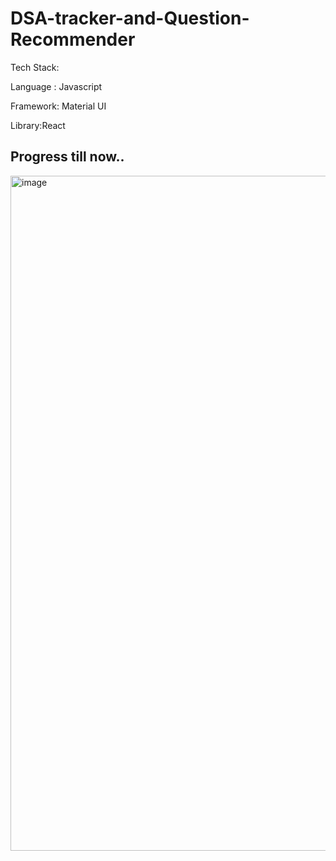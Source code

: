 ﻿# DSA-tracker-and-Question-Recommender
 Tech Stack:
 
 Language : Javascript
 
 Framework: Material UI
 
 Library:React

 ## Progress till now..
 <img width="1920" height="1080" alt="image" src="https://github.com/user-attachments/assets/3dd49d9f-f397-45aa-9108-03a2e74d9af9" />

 


